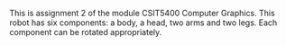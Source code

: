 This is assignment 2 of the module CSIT5400 Computer Graphics. This robot has six components: a body, a head, two arms and two legs. Each component can be rotated appropriately.